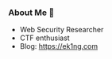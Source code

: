 ### About Me 👋
- Web Security Researcher
- CTF enthusiast
- Blog: https://ek1ng.com
<!-- - My CVE Lists
  - null -->
